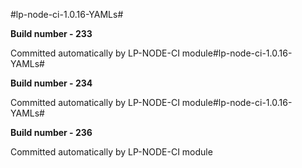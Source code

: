#lp-node-ci-1.0.16-YAMLs#

**Build number - 233**

 Committed automatically by LP-NODE-CI module#lp-node-ci-1.0.16-YAMLs#

**Build number - 234**

 Committed automatically by LP-NODE-CI module#lp-node-ci-1.0.16-YAMLs#

**Build number - 236**

 Committed automatically by LP-NODE-CI module